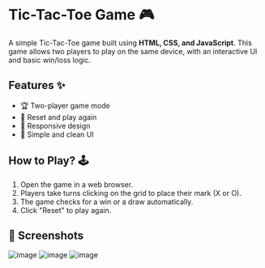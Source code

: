# Tic-Tac-Toe Game 🎮  

A simple Tic-Tac-Toe game built using **HTML, CSS, and JavaScript**. This game allows two players to play on the same device, with an interactive UI and basic win/loss logic.

## Features ✨
- 🏆 Two-player game mode  
- 🔄 Reset and play again  
- 📱 Responsive design  
- 🧠 Simple and clean UI  

## How to Play? 🕹️
1. Open the game in a web browser.
2. Players take turns clicking on the grid to place their mark (X or O).
3. The game checks for a win or a draw automatically.
4. Click "Reset" to play again.

## 📸 Screenshots
![image](https://github.com/user-attachments/assets/7fa07b7b-2046-4998-995f-da45a4494a71)
![image](https://github.com/user-attachments/assets/b269652c-2252-48d5-9e33-768e0fb4022e)
![image](https://github.com/user-attachments/assets/11a892fc-ac1d-4a0c-9c51-98645ad0c93d)




   
